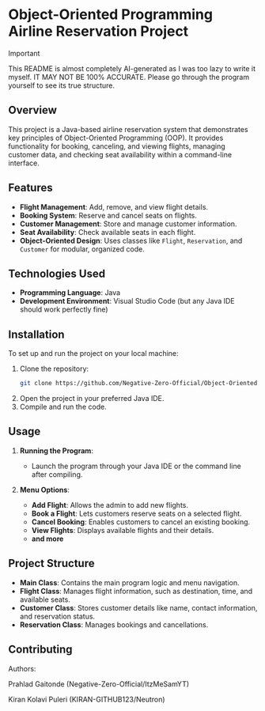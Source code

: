 
# Object-Oriented Programming Airline Reservation Project

> [!IMPORTANT]
> This README is almost completely AI-generated as I was too lazy to write it myself.
> IT MAY NOT BE 100% ACCURATE. Please go through the program yourself to see its true structure.

## Overview

This project is a Java-based airline reservation system that demonstrates key principles of Object-Oriented Programming (OOP). It provides functionality for booking, canceling, and viewing flights, managing customer data, and checking seat availability within a command-line interface.

## Features

- **Flight Management**: Add, remove, and view flight details.
- **Booking System**: Reserve and cancel seats on flights.
- **Customer Management**: Store and manage customer information.
- **Seat Availability**: Check available seats in each flight.
- **Object-Oriented Design**: Uses classes like `Flight`, `Reservation`, and `Customer` for modular, organized code.

## Technologies Used

- **Programming Language**: Java
- **Development Environment**: Visual Studio Code (but any Java IDE should work perfectly fine)

## Installation

To set up and run the project on your local machine:

1. Clone the repository:
   ```bash
   git clone https://github.com/Negative-Zero-Official/Object-Oriented-Programming-Airline-Reservation-Project.git
   ```
2. Open the project in your preferred Java IDE.
3. Compile and run the code.

## Usage

1. **Running the Program**:
   - Launch the program through your Java IDE or the command line after compiling.

2. **Menu Options**:
   - **Add Flight**: Allows the admin to add new flights.
   - **Book a Flight**: Lets customers reserve seats on a selected flight.
   - **Cancel Booking**: Enables customers to cancel an existing booking.
   - **View Flights**: Displays available flights and their details.
   - **and more**

## Project Structure

- **Main Class**: Contains the main program logic and menu navigation.
- **Flight Class**: Manages flight information, such as destination, time, and available seats.
- **Customer Class**: Stores customer details like name, contact information, and reservation status.
- **Reservation Class**: Manages bookings and cancellations.

## Contributing

Authors:

Prahlad Gaitonde (Negative-Zero-Official/ItzMeSamYT)

Kiran Kolavi Puleri (KIRAN-GITHUB123/Neutron)
